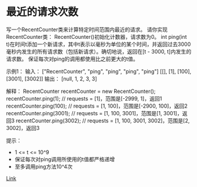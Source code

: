 <h1>最近的请求次数</h1>

写一个RecentCounter类来计算特定时间范围内最近的请求。
请你实现RecentCounter类：
RecentCounter()初始化计数器，请求数为0。
int ping(int t)在时间t添加一个新请求，其中t表示以毫秒为单位的某个时间，并返回过去3000毫秒内发生的所有请求数（包括新请求）。确切地说，返回在[t - 3000, t]内发生的请求数。
保证每次对ping的调用都使用比之前更大的t值。

示例1：
输入：
["RecentCounter", "ping", "ping", "ping", "ping"]
[[], [1], [100], [3001], [3002]]
输出：
[null, 1, 2, 3, 3]

解释：
RecentCounter recentCounter = new RecentCounter();
recentCounter.ping(1);     // requests = [1]，范围是[-2999, 1]，返回1
recentCounter.ping(100);   // requests = [1, 100]，范围是[-2900, 100]，返回2
recentCounter.ping(3001);  // requests = [1, 100, 3001]，范围是[1, 3001]，返回3
recentCounter.ping(3002);  // requests = [1, 100, 3001, 3002]，范围是[2, 3002]，返回3

提示：
- 1 <= t <= 10^9
- 保证每次对ping调用所使用的t值都严格递增
- 至多调用ping方法10^4次

[Link](https://leetcode-cn.com/problems/number-of-recent-calls/)